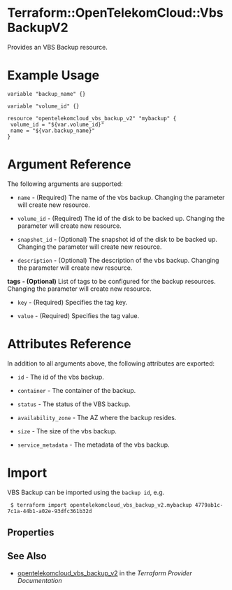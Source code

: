 # Terraform::OpenTelekomCloud::VbsBackupV2

Provides an VBS Backup resource.
 
# Example Usage

 ```hcl
variable "backup_name" {}

variable "volume_id" {}
 
resource "opentelekomcloud_vbs_backup_v2" "mybackup" {
  volume_id = "${var.volume_id}"
  name = "${var.backup_name}"
}
 ```

# Argument Reference

The following arguments are supported:

* `name` - (Required) The name of the vbs backup. Changing the parameter will create new resource.

* `volume_id` - (Required) The id of the disk to be backed up. Changing the parameter will create new resource.

* `snapshot_id` - (Optional) The snapshot id of the disk to be backed up. Changing the parameter will create new resource.

* `description` - (Optional) The description of the vbs backup. Changing the parameter will create new resource.

**tags** **- (Optional)** List of tags to be configured for the backup resources. Changing the parameter will create new resource.

* `key` - (Required) Specifies the tag key.

* `value` - (Required) Specifies the tag value.

# Attributes Reference

In addition to all arguments above, the following attributes are exported:

* `id` - The id of the vbs backup.

* `container` - The container of the backup.

* `status` - The status of the VBS backup.

* `availability_zone` - The AZ where the backup resides.

* `size` - The size of the vbs backup.

* `service_metadata` - The metadata of the vbs backup.

# Import

VBS Backup can be imported using the `backup id`, e.g.

```
 $ terraform import opentelekomcloud_vbs_backup_v2.mybackup 4779ab1c-7c1a-44b1-a02e-93dfc361b32d
```

## Properties


## See Also

* [opentelekomcloud_vbs_backup_v2](https://www.terraform.io/docs/providers/opentelekomcloud/r/vbs_backup_v2.html) in the _Terraform Provider Documentation_